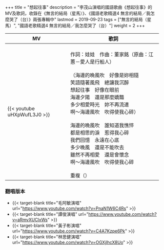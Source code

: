 +++
title = "想起往事"
description = "李茂山演唱的國語歌曲《想起往事》的MV及歌詞，收錄在《無言的結局（星馬）》、《國語老歌精選4 無言的結局／我怎麼哭了（台）》兩張專輯中"
lastmod = 2019-09-23
tags = ["無言的結局（星馬）", "國語老歌精選4 無言的結局／我怎麼哭了（台）"]
weight = 2
+++

MV  | 歌詞  
--------------|-------
{{< youtube uHXpWufL3J0 >}}|<br/>作詞：娃娃　作曲：董家銘（原曲：江蕙－愛人是行船人）<br/><br/>（海邊的晚風吹　好像是妳相隨<br/>笑語隨著風飛　總讓我沉醉<br/>想起往事　好像在眼前<br/>海邊夕陽　還是那麼嬌豔<br/>多少相愛時光　妳不再流連<br/>啊～海邊風吹　吹得使我心碎）<br/><br/>海邊的晚風吹　誰知道我憔悴<br/>都是相思的淚　惹得我心碎<br/>我們回憶　永遠在心底<br/>多少晚風　還是不能吹去<br/>雖然不再相愛　還是會懷念<br/>啊～海邊風吹　吹得使我心碎<br/><br/>重複（）  

### 翻唱版本

* {{< target-blank title="毛阿敏演唱" url="https://www.youtube.com/watch?v=PnaN1W6C4Rs" >}}
* {{< target-blank title="譚俊演唱" url="https://www.youtube.com/watch?v=aRmvXUClxWs" >}}
* {{< target-blank title="黃子彬演唱" url="https://www.youtube.com/watch?v=C4A7Kzpe6Pk" >}}
* {{< target-blank title="林思健演唱" url="https://www.youtube.com/watch?v=OGXjlhcX8Uo" >}}